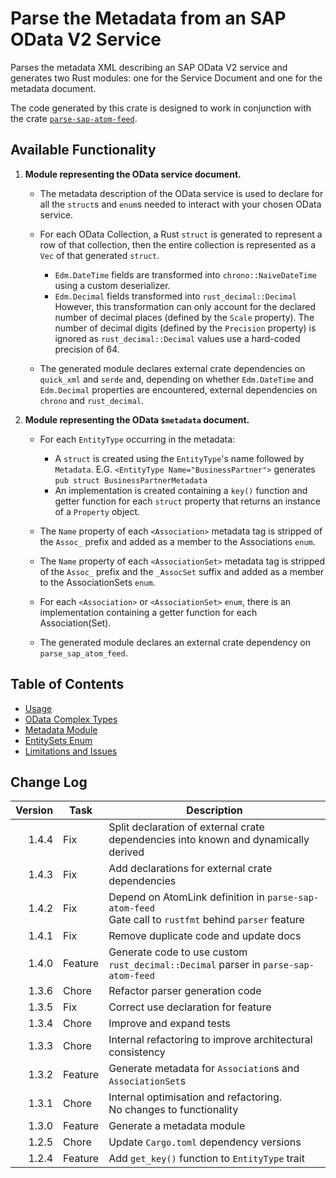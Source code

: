 # Parse the Metadata from an SAP OData V2 Service

Parses the metadata XML describing an SAP OData V2 service and generates two Rust modules: one for the Service Document and one for the metadata document.

The code generated by this crate is designed to work in conjunction with the crate [`parse-sap-atom-feed`](https://crates.io/crates/parse-sap-atom-feed).

## Available Functionality

1. **Module representing the OData service document.**

   * The metadata description of the OData service is used to declare for all the `struct`s and `enum`s needed to interact with your chosen OData service.
   
   * For each OData Collection, a Rust `struct` is generated to represent a row of that collection, then the entire collection is represented as a `Vec` of that generated `struct`.
      * `Edm.DateTime` fields are transformed into `chrono::NaiveDateTime` using a custom deserializer.
      * `Edm.Decimal` fields transformed into `rust_decimal::Decimal`<br>However, this transformation can only account for the declared number of decimal places (defined by the `Scale` property).  The number of decimal digits (defined by the `Precision` property) is ignored as `rust_decimal::Decimal` values use a hard-coded precision of 64.

   * The generated module declares external crate dependencies on `quick_xml` and `serde` and, depending on whether `Edm.DateTime` and `Edm.Decimal` properties are encountered, external dependencies on `chrono` and `rust_decimal`.

1. **Module representing the OData `$metadata` document.**

   * For each `EntityType` occurring in the metadata:
      * A `struct` is created using the `EntityType`'s name followed by `Metadata`.
         E.G. `<EntityType Name="BusinessPartner">` generates `pub struct BusinessPartnerMetadata`
      * An implementation is created containing a `key()` function and getter function for each `struct` property that returns an instance of a `Property` object.

   * The `Name` property of each `<Association>` metadata tag is stripped of the `Assoc_` prefix and added as a member to the Associations `enum`.
   * The `Name` property of each `<AssociationSet>` metadata tag is stripped of the `Assoc_` prefix and the `_AssocSet` suffix and added as a member to the AssociationSets `enum`.
   * For each `<Association>` or `<AssociationSet>` `enum`, there is an implementation containing a getter function for each Association(Set).
   * The generated module declares an external crate dependency on `parse_sap_atom_feed`.

## Table of Contents

* [Usage](./docs/usage.md)
* [OData Complex Types](./docs/complex_types.md)
* [Metadata Module](./docs/metadata.md)
* [EntitySets Enum](./docs/entitysets_enum.md)
* [Limitations and Issues](./docs/limitations.md)

## Change Log

| Version | Task    | Description                                                                                              |
|--------:|---------|----------------------------------------------------------------------------------------------------------|
|   1.4.4 | Fix     | Split declaration of external crate dependencies into known and dynamically derived                      |
|   1.4.3 | Fix     | Add declarations for external crate dependencies                                                         |
|   1.4.2 | Fix     | Depend on AtomLink definition in `parse-sap-atom-feed`<br>Gate call to `rustfmt` behind `parser` feature |
|   1.4.1 | Fix     | Remove duplicate code and update docs                                                                    |
|   1.4.0 | Feature | Generate code to use custom `rust_decimal::Decimal` parser in `parse-sap-atom-feed`                      |
|   1.3.6 | Chore   | Refactor parser generation code                                                                          |
|   1.3.5 | Fix     | Correct use declaration for feature                                                                      |
|   1.3.4 | Chore   | Improve and expand tests                                                                                 |
|   1.3.3 | Chore   | Internal refactoring to improve architectural consistency                                                |
|   1.3.2 | Feature | Generate metadata for `Association`s and `AssociationSet`s                                               |
|   1.3.1 | Chore   | Internal optimisation and refactoring.<br>No changes to functionality                                    |
|   1.3.0 | Feature | Generate a metadata module                                                                               |
|   1.2.5 | Chore   | Update `Cargo.toml` dependency versions                                                                  |
|   1.2.4 | Feature | Add `get_key()` function to `EntityType` trait                                                           |
